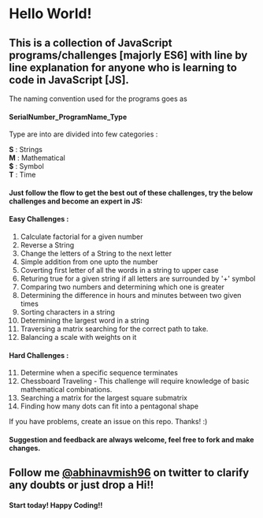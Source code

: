 # Hello World!


## This is a collection of JavaScript programs/challenges [majorly ES6] with line by line explanation for anyone who is learning to code in JavaScript [JS].


The naming convention used for the programs goes as 

#### SerialNumber_ProgramName_Type

Type are into are divided into few categories :

<b>S</b> : Strings <br>
<b>M</b> : Mathematical <br>
<b>$</b> : Symbol <br>
<b>T</b> : Time


#### Just follow the flow to get the best out of these challenges, try the below challenges and become an expert in JS:

#### Easy Challenges :

1. Calculate factorial for a given number
2. Reverse a String
3. Change the letters of a String to the next letter
4. Simple addition from one upto the number
5. Coverting first letter of all the words in a string to upper case
6. Returing true for a given string if all letters are surrounded by '+' symbol
7. Comparing two numbers and determining which one is greater
8. Determining the difference in hours and minutes between two given times
9. Sorting characters in a string
10. Determining the largest word in a string
15. Traversing a matrix searching for the correct path to take.
16. Balancing a scale with weights on it

#### Hard Challenges :

11. Determine when a specific sequence terminates
12. Chessboard Traveling - This challenge will require knowledge of basic mathematical combinations.
13. Searching a matrix for the largest square submatrix
14. Finding how many dots can fit into a pentagonal shape


If you have problems, create an issue on this repo. Thanks! :)

#### Suggestion and feedback are always welcome, feel free to fork and make changes.


## Follow me [@abhinavmish96](https://twitter.com/abhinavmish96) on twitter to clarify any doubts or just drop a Hi!!

<!-- <a href="https://twitter.com/abhinavmish96" target="_blank">@abhinavmish96</a> -->

#### Start today! Happy Coding!!